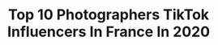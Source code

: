 ---
title: Top 10 Photographers TikTok Influencers In France In 2020
description: >-
  Find top photographers TikTok influencers in France in 2020. Most popular hashtags: #confinement #france #italy #812superfast.
platform: TikTok
profiles:
  - username: "jeivijkstyle"
    fullname: >-
      Jeivi Jk
    location: "France"
    followers: 16381
    engagement: 963
    commentsToLikes: 0.066776
    id: ck8row3t3jgkb0j78nnbzpbev
    verified: false
    hashtags: "#malayalam, #tiktokkerala, #lemon, #beer"
  - username: "tallissa"
    fullname: >-
      Issa Tall
    location: "France"
    followers: 26131
    engagement: 2492
    commentsToLikes: 0.006184
    id: ck90tr5cmtq8c0j78a3lxcsyb
    verified: false
    hashtags: "#photographer, #chocolate, #powder, #dust"
  - username: "edwardspict"
    fullname: >-
      edwardspict
    location: "France"
    followers: 99908
    engagement: 499
    commentsToLikes: 0.021809
    id: ck900b4coabfi0j783rm7s2gw
    verified: true
    hashtags: "#milan, #eiffel, #mode, #fashionblogger"
  - username: "pierre.feelings"
    fullname: >-
      Pierre feelings
    location: "France"
    followers: 6051
    engagement: 1102
    commentsToLikes: 0.036084
    id: ck9fc82ouio2k0j78n5qnjybh
    verified: false
    hashtags: "#africa, #glowupchallenge, #mirror, #curlyhair"
  - username: "jcpieri"
    fullname: >-
      JC Pieri
    location: "France"
    followers: 5036
    engagement: 681
    commentsToLikes: 0.023323
    id: ck9ve0zmex63j0j78dyhzmv77
    verified: false
    hashtags: "#water, #liberty, #children, #bardenas"
  - username: "gtrs_supercars"
    fullname: >-
      Gtrs Supercars
    location: "France"
    followers: 8085
    engagement: 860
    commentsToLikes: 0.016666
    id: cka9m4ju73ttz0i78lms1nxol
    verified: false
    hashtags: "#rabgesvr, #amggtr, #audirs6c82020, #458spider"
  - username: "supercars.geneva"
    fullname: >-
      Supercars.geneva
    location: "France"
    followers: 4973
    engagement: 1036
    commentsToLikes: 0.004357
    id: ck9c8am7jsp530j78zeiijeoa
    verified: false
    hashtags: "#money, #collection, #rich, #720s"
  - username: "thepounce1993"
    fullname: >-
      ThePounce
    location: "France"
    followers: 9726
    engagement: 760
    commentsToLikes: 0.013504
    id: ckad64n80y6160i78j491bl9t
    verified: false
    hashtags: "#huayra, #f8tributo, #spider, #thetorquerally"
  - username: "wonguy"
    fullname: >-
      Wonguy
    location: "France"
    followers: 1173354
    engagement: 1049
    commentsToLikes: 0.006008
    id: ck83ww65smh6z0j78093pp97l
    verified: true
    hashtags: "#pourtoi, #tutorial, #pourtoii, #editchallenge"
  - username: "thomaspoulet"
    fullname: >-
      Thomas Poulet
    location: "France"
    followers: 125090
    engagement: 762
    commentsToLikes: 0.002584
    id: ck9ka8vz9g9o20j78ha22zhet
    verified: false
    hashtags: "#crossfit, #model, #beerporn, #fries"
---